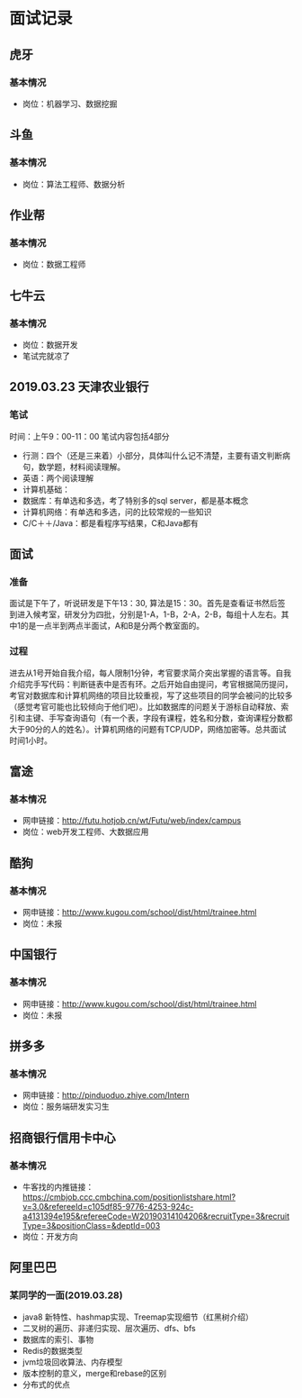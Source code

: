 # 面试记录
## 虎牙
### 基本情况
- 岗位：机器学习、数据挖掘

## 斗鱼
### 基本情况
- 岗位：算法工程师、数据分析

## 作业帮
### 基本情况
- 岗位：数据工程师

## 七牛云
### 基本情况
- 岗位：数据开发
- 笔试完就凉了

## 2019.03.23 天津农业银行
### 笔试
时间：上午9：00-11：00
笔试内容包括4部分
- 行测：四个（还是三来着）小部分，具体叫什么记不清楚，主要有语文判断病句，数学题，材料阅读理解。
- 英语：两个阅读理解
- 计算机基础：
- 数据库：有单选和多选，考了特别多的sql server，都是基本概念
- 计算机网络：有单选和多选，问的比较常规的一些知识
- C/C＋＋/Java：都是看程序写结果，C和Java都有

## 面试
### 准备
面试是下午了，听说研发是下午13：30, 算法是15：30。首先是查看证书然后签到进入候考室，研发分为四批，分别是1-A，1-B，2-A，2-B，每组十人左右。其中1的是一点半到两点半面试，A和B是分两个教室面的。
### 过程
进去从1号开始自我介绍，每人限制1分钟，考官要求简介突出掌握的语言等。自我介绍完手写代码：判断链表中是否有环。之后开始自由提问，考官根据简历提问，考官对数据库和计算机网络的项目比较重视，写了这些项目的同学会被问的比较多（感觉考官可能也比较倾向于他们吧）。比如数据库的问题关于游标自动释放、索引和主键、手写查询语句（有一个表，字段有课程，姓名和分数，查询课程分数都大于90分的人的姓名）。计算机网络的问题有TCP/UDP，网络加密等。总共面试时间1小时。

## 富途
### 基本情况
- 网申链接：http://futu.hotjob.cn/wt/Futu/web/index/campus
- 岗位：web开发工程师、大数据应用

## 酷狗
### 基本情况
- 网申链接：http://www.kugou.com/school/dist/html/trainee.html
- 岗位：未报

## 中国银行
### 基本情况
- 网申链接：http://www.kugou.com/school/dist/html/trainee.html
- 岗位：未报

## 拼多多
### 基本情况
- 网申链接：http://pinduoduo.zhiye.com/Intern
- 岗位：服务端研发实习生

## 招商银行信用卡中心
### 基本情况
- 牛客找的内推链接：https://cmbjob.ccc.cmbchina.com/positionlistshare.html?v=3.0&refereeId=c105df85-9776-4253-924c-a4131394e195&refereeCode=W20190314104206&recruitType=3&recruitType=3&positionClass=&deptId=003
- 岗位：开发方向

## 阿里巴巴
### 某同学的一面(2019.03.28)
- java8 新特性、hashmap实现、Treemap实现细节（红黑树介绍）
- 二叉树的遍历、非递归实现、层次遍历、dfs、bfs
- 数据库的索引、事物
- Redis的数据类型
- jvm垃圾回收算法、内存模型
- 版本控制的意义，merge和rebase的区别
- 分布式的优点
